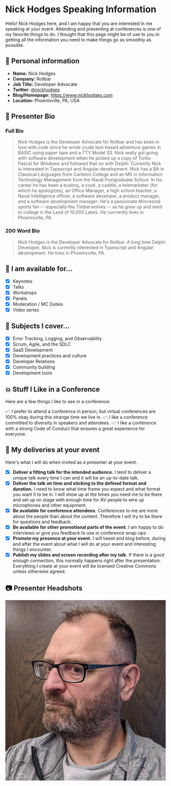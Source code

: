 # Nick Hodges Speaking Information

Hello! Nick Hodges here, and I am happy that you are interested in me speaking at your event. Attending and presenting at conferences is one of my favorite things to do.  I thought that this page might be of use to you in getting all the information you need to make things go as smoothly as possible.
## :wave: Personal information

* **Name:** Nick Hodges
* **Company:** Rollbar
* **Job Title:** Developer Advocate
* **Twitter:** [@nickhodges](https://twitter.com/nickhodges)
* **Blog/Homepage:** https://www.nickhodges.com
* **Location:** Phoenixville, PA, USA

<!-- ## :vhs: Videos of note

In case you are interested in seeing me in action, here are some talks I liked:

* [We are Developers 2018: Sacrificing the Golden Calf of Coding](https://www.youtube.com/watch?v=iPfMatOgRBg)
* [AI Devcon San Francisco: AI for Human Interfaces](http://aidc.gallery.video/detail/video/5789367429001/ai-for-human-interfaces---use-cases-and-ethics?autoStart=true&q=heilmann)
* Skillshare courses: [The Complete JavaScript Toolkit](https://skl.sh/christian_javascript) and [Demystifying Artificial Intelligence: Understanding Machine Learning](https://skl.sh/christian) -->

## :pencil: Presenter Bio

### Full Bio

> Nick Hodges is the Developer Advocate for Rollbar and has been in love with code since he wrote crude text-based adventure games in BASIC using paper tape and a TTY Model 33.  Nick really got going with software development when he picked up a copy of Turbo Pascal for Windows and followed that on with Delphi.  Currently Nick is interested in Typescript and Angular development.  Nick has a BA in Classical Languages from Carleton College and an MS in Information Technology Management from the Naval Postgraduate School.  In his career he has been a busboy, a cook, a caddie, a telemarketer (for which he apologizes), an Office Manager, a high school teacher, a Naval Intelligence officer, a software developer, a product manager, and a software development manager. He's a passionate Minnesota sports fan -- especially the Timberwolves -- as he grew up and went to college in the Land of 10,000 Lakes.  He currrently lives in Phoenixville, PA.

### 200 Word Bio

> Nick Hodges is the Developer Advocate for Rollbar.  A long time Delphi Developer, Nick is currently interested in Typescript and Angular development.    He lives in Phoenixville, PA.

## :love_letter: I am available for...

- [x] Keynotes
- [x] Talks
- [x] Workshops
- [x] Panels
- [x] Moderation / MC Duties
- [x] Video series

## :gift: Subjects I cover...

- [x] Error Tracking, Logging, and Observability
- [x] Scrum, Agile, and the SDLC
- [x] SaaS Development
- [x] Development practices and culture
- [x] Developer Relations
- [x] Community building
- [x] Development tools

## :collision: Stuff I Like in a Conference

Here are a few things I like to see in a conference:

  ✅: I prefer to attend a conference in person, but virtual conferences are 100% okay during this strange time we live in.
  ✅: I like a conference committed to diversity in speakers and attendees.
  ✅: I like a conference with a strong Code of Conduct that ensures a great experience for everyone.

## :dancer: My deliveries at your event

Here's what I will do when invited as a presenter at your event.

- [x] **Deliver a fitting talk for the intended audience.** I tend to deliver a unique talk every time I can and it will be an up-to-date talk.
- [x] **Deliver the talk on time and sticking to the defined format and duration.** I need to know what time frame you expect and what format you want it to be in. I will show up at the times you need me to be there and set up on stage with enough time for AV people to wire up microphones and other equipment.
- [x] **Be available for conference attendees.** Conferences to me are more about the people than about the content. Therefore I will try to be there for questions and feedback.
- [x] **Be available for other promotional parts of the event.** I am happy to do interviews or give you feedback to use in conference wrap-ups
- [x] **Promote my presence at your event.** I will tweet and blog before, during and after the event about what I will do at your event and interesting things I encounter.
- [x] **Publish my slides and screen recording after my talk.** If there is a good enough connection, this normally happens right after the presentation. Everything I create at your event will be licensed Creative Commons unless otherwise agreed.
## :camera: Presenter Headshots

[![Nick Hodges Looking Askance](/photos/NickSideShot.png)](/photos/NickSideShot.png)
